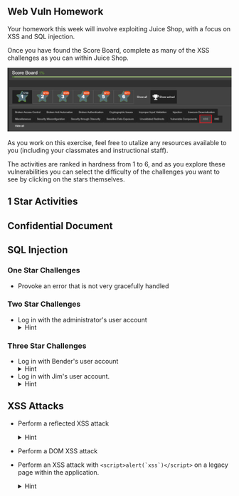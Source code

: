 ## Web Vuln Homework  

Your homework this week will involve exploiting Juice Shop, with a focus on XSS and SQL injection.

Once you have found the Score Board, complete as many of the XSS challenges as you can within Juice Shop. 

![](images/1.PNG)

As you work on this exercise, feel free to utalize any resources available to you (including your classmates and instructional staff).

The activities are ranked in hardness from 1 to 6, and as you explore these vulnerabilities you can select the difficulty of the challenges you want to see by clicking on the stars themselves. 

## 1 Star Activities

Confidential Document 
 - 


 ## SQL Injection
 
 ### One Star Challenges
 * Provoke an error that is not very gracefully handled
 
 ### Two Star Challenges
 * Log in with the administrator's user account
    <details>
       <summary>Hint</summary>
        If you can't find it, the e-mail is admin@juice-sh.op
     </details>
 
 ### Three Star Challenges
 * Log in with Bender's user account
    <details>
       <summary>Hint</summary>
        You need to log on as an administrator first. 
     </details>
 * Log in with Jim's user account. 
    <details>
       <summary>Hint</summary>
        There are two ways to do this. The more fun way involves dumping all the user credentials via SQL injection. A walkthrough for that is here if you need an assist. 
     </details>

 ## XSS Attacks
 * Perform a reflected XSS attack
     <details>
       <summary>Hint</summary>
        Done from the track orders page
     </details>
 *  Perform a DOM XSS attack
 * Perform an XSS attack with ```<script>alert(`xss`)</script>``` on a legacy page within the application.

    <details>
       <summary>Hint</summary>
        When logged in as any user, done from the user's profile page. 
     </details>


